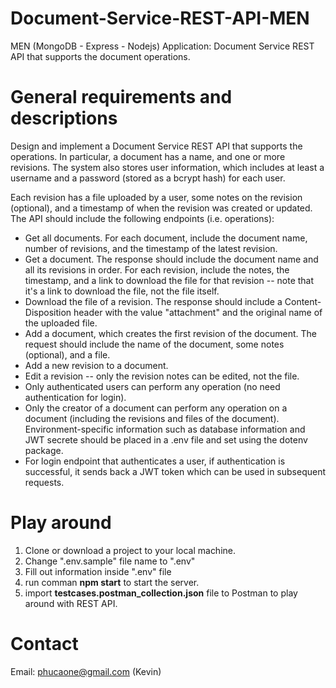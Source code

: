 # Document-Service-REST-API-MEN
 MEN (MongoDB - Express - Nodejs) Application: Document Service REST API that supports the document operations. 
 
# General requirements and descriptions

Design and implement a Document Service REST API that supports the operations. In particular, a document has a name, and one or more revisions. The system also stores user information, which includes at least a username and a password (stored as a bcrypt hash) for each user.

Each revision has a file uploaded by a user, some notes on the revision (optional), and a timestamp of when the revision was created or updated. The API should include the following endpoints (i.e. operations):

* Get all documents. For each document, include the document name, number of revisions, and the timestamp of the latest revision. 
* Get a document. The response should include the document name and all its revisions in order. For each revision, include the notes, the timestamp, and a link to download the file for that revision -- note that it's a link to download the file, not the file itself.
* Download the file of a revision. The response should include a Content-Disposition header with the value "attachment" and the original name of the uploaded file.
* Add a document, which creates the first revision of the document. The request should include the name of the document, some notes (optional), and a file.
* Add a new revision to a document.
* Edit a revision -- only the revision notes can be edited, not the file.
* Only authenticated users can perform any operation (no need authentication for login).
* Only the creator of a document can perform any operation on a document (including the revisions and files of the document).
Environment-specific information such as database information and JWT secrete should be placed in a .env file and set using the dotenv package.
* For login endpoint that authenticates a user, if authentication is successful, it sends back a JWT token which can be used in subsequent requests.

# Play around

1. Clone or download a project to your local machine.
2. Change ".env.sample" file name to ".env" 
3. Fill out information inside ".env" file
4. run comman **npm start** to start the server.
5. import **testcases.postman_collection.json** file to Postman to play around with REST API.

# Contact
Email: phucaone@gmail.com (Kevin)
